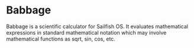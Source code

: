 Babbage
=======

Babbage is a scientific calculator for Sailfish OS.  It evaluates 
mathematical expressions in standard mathematical notation which may 
involve mathematical functions as sqrt, sin, cos, etc.
